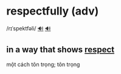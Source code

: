 # respectfully (adv)

/rɪˈspektfəli/ [🔊](https://www.oxfordlearnersdictionaries.com/media/english/uk_pron/r/res/respe/respectfully__gb_1.mp3) [🔊](https://www.oxfordlearnersdictionaries.com/media/english/us_pron/r/res/respe/respectfully__us_1.mp3)

## in a way that shows [respect](respect-n.md#a-strong-feeling-of-approval-of-somebodysomething-because-their-good-qualities-or-achievements)

một cách tôn trọng; tôn trọng